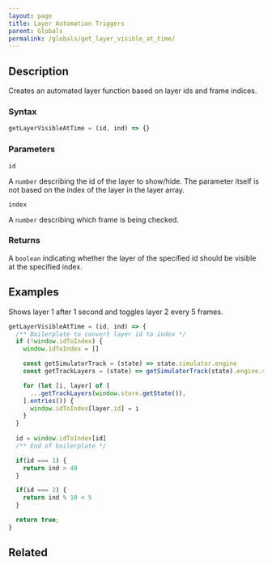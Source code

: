 ```yaml
---
layout: page
title: Layer Automation Triggers
parent: Globals
permalink: /globals/get_layer_visible_at_time/
---
```


## Description

Creates an automated layer function based on layer ids and frame indices.

### Syntax

```js
getLayerVisibleAtTime = (id, ind) => {}
```

### Parameters

`id`

A `number` describing the id of the layer to show/hide. The parameter itself is not based on the index of the layer in the layer array.

`index`

A `number` describing which frame is being checked.

### Returns

A `boolean` indicating whether the layer of the specified id should be visible at the specified index.

## Examples

Shows layer 1 after 1 second and toggles layer 2 every 5 frames.

```js
getLayerVisibleAtTime = (id, ind) => {
  /** Boilerplate to convert layer id to index */
  if (!window.idToIndex) { 
    window.idToIndex = []

    const getSimulatorTrack = (state) => state.simulator.engine
    const getTrackLayers = (state) => getSimulatorTrack(state).engine.state.layers

    for (let [i, layer] of [
      ...getTrackLayers(window.store.getState()),
    ].entries()) {
      window.idToIndex[layer.id] = i
    }
  }
  
  id = window.idToIndex[id]
  /** End of boilerplate */

  if(id === 1) {
    return ind > 40
  }

  if(id === 2) {
    return ind % 10 < 5
  }

  return true;
}
```

## Related
